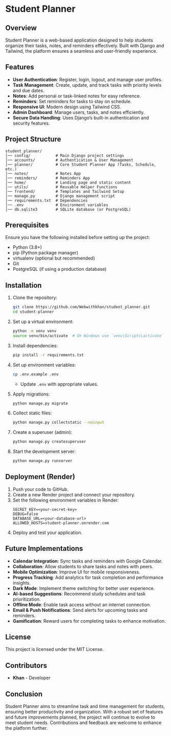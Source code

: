 # Student Planner

## Overview
Student Planner is a web-based application designed to help students organize their tasks, notes, and reminders effectively. Built with Django and Tailwind, the platform ensures a seamless and user-friendly experience.

## Features
- **User Authentication**: Register, login, logout, and manage user profiles.
- **Task Management**: Create, update, and track tasks with priority levels and due dates.
- **Notes**: Add personal or task-linked notes for easy reference.
- **Reminders**: Set reminders for tasks to stay on schedule.
- **Responsive UI**: Modern design using Tailwind CSS.
- **Admin Dashboard**: Manage users, tasks, and notes efficiently.
- **Secure Data Handling**: Uses Django’s built-in authentication and security features.

## Project Structure
```
student_planner/  
│── config/           # Main Django project settings  
│── accounts/         # Authentication & User Management  
│── planner/          # Core Student Planner App (Tasks, Schedule, etc.)  
│── notes/            # Notes App  
│── reminders/        # Reminders App  
│── home/             # Landing page and static content  
│── utils/            # Reusable Helper Functions  
│── frontend/         # Templates and Tailwind Setup  
│── manage.py         # Django management script  
│── requirements.txt  # Dependencies  
│── .env              # Environment variables  
│── db.sqlite3        # SQLite database (or PostgreSQL)  
```

## Prerequisites
Ensure you have the following installed before setting up the project:
- Python (3.8+)
- pip (Python package manager)
- virtualenv (optional but recommended)
- Git
- PostgreSQL (if using a production database)

## Installation
1. Clone the repository:
   ```bash
   git clone https://github.com/Webwithkhan/student_planner.git
   cd student-planner
   ```
2. Set up a virtual environment:
   ```bash
   python -m venv venv
   source venv/bin/activate  # On Windows use `venv\Scripts\activate`
   ```
3. Install dependencies:
   ```bash
   pip install -r requirements.txt
   ```
4. Set up environment variables:
   ```bash
   cp .env.example .env
   ```
   - Update `.env` with appropriate values.

5. Apply migrations:
   ```bash
   python manage.py migrate
   ```
6. Collect static files:
   ```bash
   python manage.py collectstatic --noinput
   ```
7. Create a superuser (admin):
   ```bash
   python manage.py createsuperuser
   ```
8. Start the development server:
   ```bash
   python manage.py runserver
   ```

## Deployment (Render)
1. Push your code to GitHub.
2. Create a new Render project and connect your repository.
3. Set the following environment variables in Render:
   ```
   SECRET_KEY=<your-secret-key>
   DEBUG=False
   DATABASE_URL=<your-database-url>
   ALLOWED_HOSTS=student-planner.onrender.com
   ```
4. Deploy and test your application.

## Future Implementations
- **Calendar Integration**: Sync tasks and reminders with Google Calendar.
- **Collaboration**: Allow students to share tasks and notes with peers.
- **Mobile Optimization**: Improve UI for mobile responsiveness.
- **Progress Tracking**: Add analytics for task completion and performance insights.
- **Dark Mode**: Implement theme switching for better user experience.
- **AI-based Suggestions**: Recommend study schedules and task prioritization.
- **Offline Mode**: Enable task access without an internet connection.
- **Email & Push Notifications**: Send alerts for upcoming tasks and reminders.
- **Gamification**: Reward users for completing tasks to enhance motivation.

## License
This project is licensed under the MIT License.

## Contributors
- **Khan** - Developer

## Conclusion
Student Planner aims to streamline task and time management for students, ensuring better productivity and organization. With a robust set of features and future improvements planned, the project will continue to evolve to meet student needs. Contributions and feedback are welcome to enhance the platform further.

